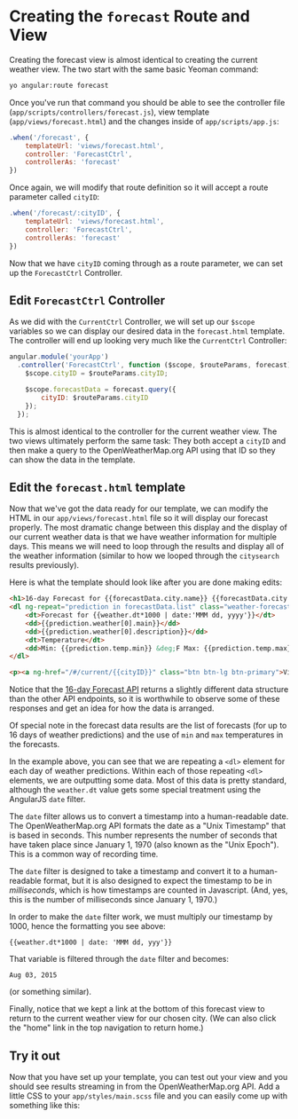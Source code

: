# Creating the `forecast` Route and View
Creating the forecast view is almost identical to creating the current weather view. The two start with the same basic Yeoman command:

```bash
yo angular:route forecast
```

Once you've run that command you should be able to see the controller file (`app/scripts/controllers/forecast.js`), view template (`app/views/forecast.html`) and the changes inside of `app/scripts/app.js`:

```js
.when('/forecast', {
    templateUrl: 'views/forecast.html',
    controller: 'ForecastCtrl',
    controllerAs: 'forecast'
})
```

Once again, we will modify that route definition so it will accept a route parameter called `cityID`:

```js
.when('/forecast/:cityID', {
    templateUrl: 'views/forecast.html',
    controller: 'ForecastCtrl',
    controllerAs: 'forecast'
})
```

Now that we have `cityID` coming through as a route parameter, we can set up the `ForecastCtrl` Controller.

## Edit `ForecastCtrl` Controller
As we did with the `CurrentCtrl` Controller, we will set up our `$scope` variables so we can display our desired data in the `forecast.html` template. The controller will end up looking very much like the `CurrentCtrl` Controller:

```js
angular.module('yourApp')
  .controller('ForecastCtrl', function ($scope, $routeParams, forecast) {
    $scope.cityID = $routeParams.cityID;

    $scope.forecastData = forecast.query({
        cityID: $routeParams.cityID
    });
  });
```

This is almost identical to the controller for the current weather view. The two views ultimately perform the same task: They both accept a `cityID` and then make a query to the OpenWeatherMap.org API using that ID so they can show the data in the template.

## Edit the `forecast.html` template
Now that we've got the data ready for our template, we can modify the HTML in our `app/views/forecast.html` file so it will display our forecast properly. The most dramatic change between this display and the display of our current weather data is that we have weather information for multiple days. This means we will need to loop through the results and display all of the weather information (similar to how we looped through the `citysearch` results previously).

Here is what the template should look like after you are done making edits:

```html
<h1>16-day Forecast for {{forecastData.city.name}} {{forecastData.city.country}}</h1>
<dl ng-repeat="prediction in forecastData.list" class="weather-forecast">
    <dt>Forecast for {{weather.dt*1000 | date:'MMM dd, yyyy'}}</dt>
    <dd>{{prediction.weather[0].main}}</dd>
    <dd>{{prediction.weather[0].description}}</dd>
    <dt>Temperature</dt>
    <dd>Min: {{prediction.temp.min}} &deg;F Max: {{prediction.temp.max}} &deg;F</dd>
</dl>

<p><a ng-href="/#/current/{{cityID}}" class="btn btn-lg btn-primary">View Current Weather</a></p>
```

Notice that the [16-day Forecast API](http://openweathermap.org/forecast16) returns a slightly different data structure than the other API endpoints, so it is worthwhile to observe some of these responses and get an idea for how the data is arranged.

Of special note in the forecast data results are the list of forecasts (for up to 16 days of weather predictions) and the use of `min` and `max` temperatures in the forecasts.

In the example above, you can see that we are repeating a `<dl>` element for each day of weather predictions. Within each of those repeating `<dl>` elements, we are outputting some data. Most of this data is pretty standard, although the `weather.dt` value gets some special treatment using the AngularJS `date` filter.

The `date` filter allows us to convert a timestamp into a human-readable date. The OpenWeatherMap.org API formats the date as a "Unix Timestamp" that is based in seconds. This number represents the number of seconds that have taken place since January 1, 1970 (also known as the "Unix Epoch"). This is a common way of recording time.

The `date` filter is designed to take a timestamp and convert it to a human-readable format, but it is also designed to expect the timestamp to be in *milliseconds*, which is how timestamps are counted in Javascript. (And, yes, this is the number of milliseconds since January 1, 1970.)

In order to make the `date` filter work, we must multiply our timestamp by 1000, hence the formatting you see above:

`{{weather.dt*1000 | date: 'MMM dd, yyy'}}`

That variable is filtered through the `date` filter and becomes:

`Aug 03, 2015`

(or something similar).

Finally, notice that we kept a link at the bottom of this forecast view to return to the current weather view for our chosen city. (We can also click the "home" link in the top navigation to return home.)

## Try it out
Now that you have set up your template, you can test out your view and you should see results streaming in from the OpenWeatherMap.org API. Add a little CSS to your `app/styles/main.scss` file and you can easily come up with something like this:


